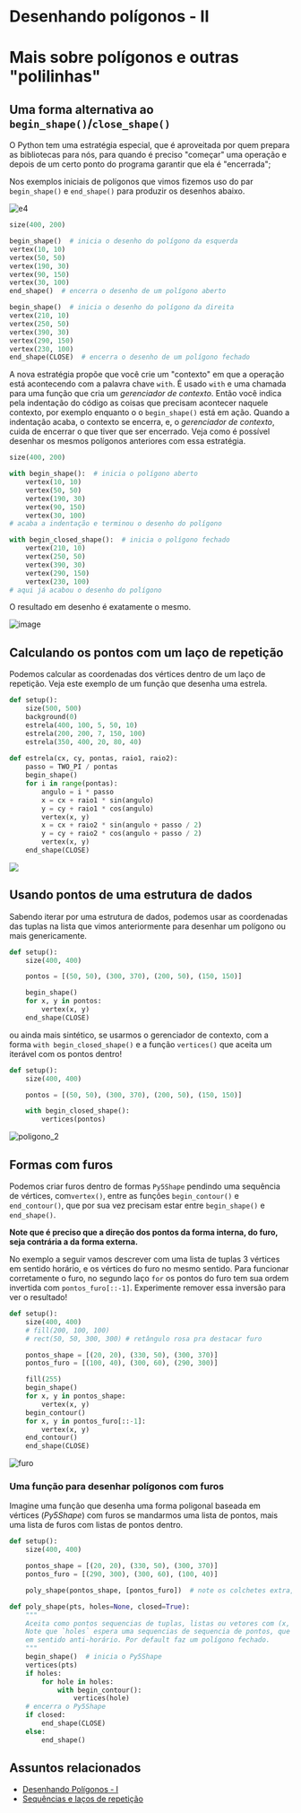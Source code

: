 # Desenhando polígonos - II
# Mais sobre polígonos e outras "polilinhas"

<!-- para o thumbnail do sumário
![](assets/estrelas.png)
-->

## Uma forma alternativa ao `begin_shape()`/`close_shape()`

O Python tem uma estratégia especial, que é aproveitada por quem prepara as bibliotecas para nós, para quando é preciso "começar" uma operação e depois de um certo ponto do programa garantir que ela é "encerrada"; 

Nos exemplos iniciais de polígonos que vimos fizemos uso do par `begin_shape()` e `end_shape()` para produzir os desenhos abaixo.

![e4](assets/beginShape_endShape.png)

<!-- editor-pyp5js -->
```python
size(400, 200)

begin_shape()  # inicia o desenho do polígono da esquerda
vertex(10, 10)
vertex(50, 50)
vertex(190, 30)
vertex(90, 150)
vertex(30, 100)
end_shape()  # encerra o desenho de um polígono aberto

begin_shape()  # inicia o desenho do polígono da direita
vertex(210, 10)
vertex(250, 50)
vertex(390, 30)
vertex(290, 150)
vertex(230, 100)
end_shape(CLOSE)  # encerra o desenho de um polígono fechado
```

A nova  estratégia propõe que você crie um "contexto" em que a operação está acontecendo com a palavra chave `with`. É usado `with` e uma chamada para uma função que cria um *gerenciador de contexto*. Então você indica pela indentação do código as coisas que precisam acontecer naquele contexto, por exemplo enquanto o o `begin_shape()` está em ação. Quando a indentação acaba, o contexto se encerra, e, o *gerenciador de contexto*, cuida de encerrar o que tiver que ser encerrado. Veja como é possível desenhar os mesmos polígonos anteriores com essa estratégia.

<!-- editor-pyp5js -->
```python
size(400, 200)

with begin_shape():  # inicia o polígono aberto
    vertex(10, 10)
    vertex(50, 50)
    vertex(190, 30)
    vertex(90, 150)
    vertex(30, 100)
# acaba a indentação e terminou o desenho do polígono

with begin_closed_shape():  # inicia o polígono fechado
    vertex(210, 10)
    vertex(250, 50)
    vertex(390, 30)
    vertex(290, 150)
    vertex(230, 100)
# aqui já acabou o desenho do polígono
```

O resultado em desenho é exatamente o mesmo.

![image](https://user-images.githubusercontent.com/3694604/189493248-0bb81ba8-955a-43d8-8ba2-a077bda4c6f6.png)



## Calculando os pontos com um laço de repetição

Podemos calcular as coordenadas dos vértices dentro de um laço de repetição. Veja este exemplo de um função que desenha uma estrela.

<!-- editor-pyp5js -->
```python
def setup():
    size(500, 500)
    background(0)
    estrela(400, 100, 5, 50, 10)
    estrela(200, 200, 7, 150, 100)
    estrela(350, 400, 20, 80, 40)
        
def estrela(cx, cy, pontas, raio1, raio2):    
    passo = TWO_PI / pontas
    begin_shape() 
    for i in range(pontas): 
        angulo = i * passo 
        x = cx + raio1 * sin(angulo)
        y = cy + raio1 * cos(angulo)
        vertex(x, y)
        x = cx + raio2 * sin(angulo + passo / 2)
        y = cy + raio2 * cos(angulo + passo / 2)
        vertex(x, y) 
    end_shape(CLOSE)
```

![](assets/estrelas.png)


## Usando pontos de uma estrutura de dados

Sabendo iterar por uma estrutura de dados, podemos usar as coordenadas das tuplas na lista que vimos anteriormente para desenhar um polígono ou mais genericamente.

<!-- editor-pyp5js -->
```python
def setup():
    size(400, 400)

    pontos = [(50, 50), (300, 370), (200, 50), (150, 150)]

    begin_shape()
    for x, y in pontos:
        vertex(x, y)
    end_shape(CLOSE)
```

ou ainda mais sintético, se usarmos o gerenciador de contexto, com a forma `with begin_closed_shape()` e a função `vertices()` que aceita um iterável com os pontos dentro!

<!-- editor-pyp5js -->
```python
def setup():
    size(400, 400)

    pontos = [(50, 50), (300, 370), (200, 50), (150, 150)]

    with begin_closed_shape():
        vertices(pontos)
```

![poligono_2](assets/poligono_2.png)

## Formas com furos

Podemos criar furos dentro de formas `Py5Shape` pendindo uma sequência de vértices, com`vertex()`, entre as funções `begin_contour()` e `end_contour()`, que por sua vez precisam estar entre `begin_shape()` e `end_shape()`.

**Note que é preciso que a direção dos pontos da forma interna, do furo, seja contrária a da forma externa.**

No exemplo a seguir vamos descrever com uma lista de tuplas 3 vértices em sentido horário, e os vértices do furo no mesmo sentido. Para funcionar corretamente o furo, no segundo laço `for` os pontos do furo tem sua ordem invertida com `pontos_furo[::-1]`. Experimente remover essa inversão para ver o resultado!

<!-- editor-pyp5js -->
```python
def setup():
    size(400, 400)
    # fill(200, 100, 100)
    # rect(50, 50, 300, 300) # retângulo rosa pra destacar furo

    pontos_shape = [(20, 20), (330, 50), (300, 370)]
    pontos_furo = [(100, 40), (300, 60), (290, 300)]

    fill(255)
    begin_shape()
    for x, y in pontos_shape:
        vertex(x, y)
    begin_contour()
    for x, y in pontos_furo[::-1]:
        vertex(x, y)
    end_contour()
    end_shape(CLOSE)
```

![furo](assets/contour_furo.png)


### Uma função para desenhar polígonos com furos

Imagine uma função que desenha uma forma poligonal baseada em vértices (*Py5Shape*) com furos se mandarmos uma lista de pontos, mais uma lista de furos com listas de pontos dentro.

<!-- editor-pyp5js -->
```python
def setup():
    size(400, 400)

    pontos_shape = [(20, 20), (330, 50), (300, 370)]
    pontos_furo = [(290, 300), (300, 60), (100, 40)]

    poly_shape(pontos_shape, [pontos_furo])  # note os colchetes extra, uma lista com uma lista dentro

def poly_shape(pts, holes=None, closed=True):
    """
    Aceita como pontos sequencias de tuplas, listas ou vetores com (x, y) ou (x, y, z).
    Note que `holes` espera uma sequencias de sequencia de pontos, que precisam estar
    em sentido anti-horário. Por default faz um polígono fechado.
    """
    begin_shape()  # inicia o Py5Shape
    vertices(pts)
    if holes:
        for hole in holes:
            with begin_contour(): 
                vertices(hole)
    # encerra o Py5Shape
    if closed:
        end_shape(CLOSE)
    else:
        end_shape()
```

## Assuntos relacionados

- [Desenhando Polígonos - I](poligonos_1.md)
- [Sequências e laços de repetição](lacos_py.md)

